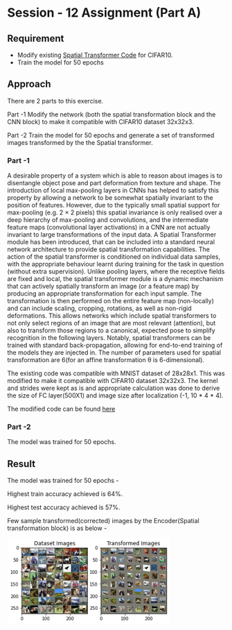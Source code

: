 # Session - 12 Assignment (Part A)

## Requirement

- Modify existing [Spatial Transformer Code](https://brsoff.github.io/tutorials/intermediate/spatial_transformer_tutorial.html) for CIFAR10.
- Train the model for 50 epochs


## Approach

There are 2 parts to this exercise.

Part -1 Modify the network (both the spatial transformation block and the CNN block) to make it compatible with CIFAR10 dataset 32x32x3.

Part -2 Train the model for 50 epochs and generate a set of transformed images transformed by the the Spatial transformer.


### Part -1
A desirable property of a system which is able to reason about images is to disentangle object pose and part deformation from texture and shape. The introduction of local max-pooling layers in CNNs has helped to satisfy this property by allowing a network to be somewhat spatially invariant
to the position of features. However, due to the typically small spatial support for max-pooling (e.g. 2 × 2 pixels) this spatial invariance is only realised over a deep hierarchy of max-pooling and convolutions, and the intermediate feature maps (convolutional layer activations) in a CNN are not
actually invariant to large transformations of the input data. A Spatial Transformer module has been introduced, that can be included into a standard neural
network architecture to provide spatial transformation capabilities. The action of the spatial transformer is conditioned on individual data samples, with the appropriate behaviour learnt during training for the task in question (without extra supervision). Unlike pooling layers, where the receptive
fields are fixed and local, the spatial transformer module is a dynamic mechanism that can actively
spatially transform an image (or a feature map) by producing an appropriate transformation for each
input sample. The transformation is then performed on the entire feature map (non-locally) and
can include scaling, cropping, rotations, as well as non-rigid deformations. This allows networks
which include spatial transformers to not only select regions of an image that are most relevant (attention), but also to transform those regions to a canonical, expected pose to simplify recognition in
the following layers. Notably, spatial transformers can be trained with standard back-propagation,
allowing for end-to-end training of the models they are injected in.
The number of parameters used for spatial transformation are 6(for an affine transformation θ is 6-dimensional).

The existing code was compatible with MNIST dataset of 28x28x1. This was modified to make it compatible with CIFAR10 dataset 32x32x3. The kernel and strides were kept as is and appropriate calculation was done to derive the size of FC layer(500X1) and image size after localization (-1, 10 * 4 * 4).

The modified code can be found [here](https://colab.research.google.com/drive/1WVgU0HZhsgBolyAYCDAxY0rhlg-8ecGc)


### Part -2
The model was trained for 50 epochs.



## Result

The model was trained for 50 epochs -

Highest train accuracy achieved is 64%.

Highest test accuracy achieved is 57%.

Few sample transformed(corrected) images by the Encoder(Spatial transformation block) is as below - 


![](/Images/S12_Images/Transformed_Images.png)

